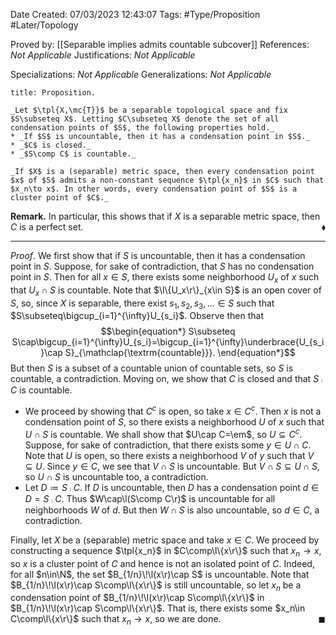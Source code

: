<div class="topSpace"></div>

Date Created: 07/03/2023 12:43:07
Tags: #Type/Proposition #Later/Topology

Proved by: [[Separable implies admits countable subcover]]
References: _Not Applicable_
Justifications: _Not Applicable_

Specializations: _Not Applicable_
Generalizations: _Not Applicable_

``` ad-Proposition
title: Proposition.

_Let $\tpl{X,\mc{T}}$ be a separable topological space and fix $S\subseteq X$. Letting $C\subseteq X$ denote the set of all condensation points of $S$, the following properties hold._
* _If $S$ is uncountable, then it has a condensation point in $S$._
* _$C$ is closed._
* _$S\comp C$ is countable._

_If $X$ is a (separable) metric space, then every condensation point $x$ of $S$ admits a non-constant sequence $\tpl{x_n}$ in $C$ such that $x_n\to x$. In other words, every condensation point of $S$ is a cluster point of $C$._

```

**Remark.** In particular, this shows that if $X$ is a separable metric space, then $C$ is a perfect set.<span style="float:right;">$\blacklozenge$</span>

---

_Proof_. We first show that if $S$ is uncountable, then it has a condensation point in $S$. Suppose, for sake of contradiction, that $S$ has no condensation point in $S$. Then for all $x\in S$, there exists some neighborhood $U_x$ of $x$ such that $U_x\cap S$ is countable. Note that $\l\{U_x\r\}_{x\in S}$ is an open cover of $S$, so, since $X$ is separable, there exist $s_1,s_2,s_3,\ldots\in S$ such that $S\subseteq\bigcup_{i=1}^{\infty}U_{s_i}$. Observe then that
$$\begin{equation*}
    S\subseteq S\cap\bigcup_{i=1}^{\infty}U_{s_i}=\bigcup_{i=1}^{\infty}\underbrace{U_{s_i}\cap S}_{\mathclap{\textrm{countable}}}.
\end{equation*}$$
But then $S$ is a subset of a countable union of countable sets, so $S$ is countable, a contradiction. Moving on, we show that $C$ is closed and that $S\comp C$ is countable.

* We proceed by showing that $C^c$ is open, so take $x\in C^c$. Then $x$ is not a condensation point of $S$, so there exists a neighborhood $U$ of $x$ such that $U\cap S$ is countable. We shall show that $U\cap C=\em$, so $U\subseteq C^c$. Suppose, for sake of contradiction, that there exists some $y\in U\cap C$. Note that $U$ is open, so there exists a neighborhood $V$ of $y$ such that $V\subseteq U$. Since $y\in C$, we see that $V\cap S$ is uncountable. But $V\cap S\subseteq U\cap S$, so $U\cap S$ is uncountable too, a contradiction.
* Let $D\coloneqq S\comp C$. If $D$ is uncountable, then $D$ has a condensation point $d\in D=S\comp C$. Thus $W\cap\l(S\comp C\r)$ is uncountable for all neighborhoods $W$ of $d$. But then $W\cap S$ is also uncountable, so $d\in C$, a contradiction.

Finally, let $X$ be a (separable) metric space and take $x\in C$. We proceed by constructing a sequence $\tpl{x_n}$ in $C\comp\l\{x\r\}$ such that $x_n\to x$, so $x$ is a cluster point of $C$ and hence is not an isolated point of $C$. Indeed, for all $n\in\N$, the set $B_{1/n}\!\l(x\r)\cap S$ is uncountable. Note that $B_{1/n}\!\l(x\r)\cap S\comp\l\{x\r\}$ is still uncountable, so let $x_n$ be a condensation point of $B_{1/n}\!\l(x\r)\cap S\comp\l\{x\r\}$ in $B_{1/n}\!\l(x\r)\cap S\comp\l\{x\r\}$. That is, there exists some $x_n\in C\comp\l\{x\r\}$ such that $x_n\to x$, so we are done.<span style="float:right;">$\blacksquare$</span>
